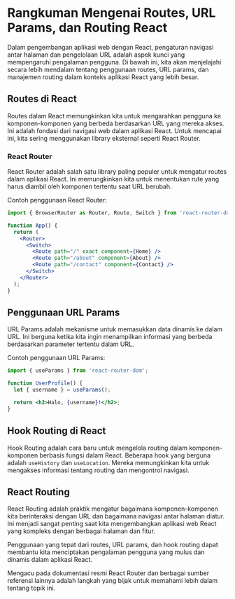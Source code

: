 # Rangkuman Mengenai Routes, URL Params, dan Routing React

Dalam pengembangan aplikasi web dengan React, pengaturan navigasi antar halaman dan pengelolaan URL adalah aspek kunci yang mempengaruhi pengalaman pengguna. Di bawah ini, kita akan menjelajahi secara lebih mendalam tentang penggunaan routes, URL params, dan manajemen routing dalam konteks aplikasi React yang lebih besar.

## Routes di React

Routes dalam React memungkinkan kita untuk mengarahkan pengguna ke komponen-komponen yang berbeda berdasarkan URL yang mereka akses. Ini adalah fondasi dari navigasi web dalam aplikasi React. Untuk mencapai ini, kita sering menggunakan library eksternal seperti React Router.

### React Router

React Router adalah salah satu library paling populer untuk mengatur routes dalam aplikasi React. Ini memungkinkan kita untuk menentukan rute yang harus diambil oleh komponen tertentu saat URL berubah.

Contoh penggunaan React Router:

```jsx
import { BrowserRouter as Router, Route, Switch } from 'react-router-dom';

function App() {
  return (
    <Router>
      <Switch>
        <Route path="/" exact component={Home} />
        <Route path="/about" component={About} />
        <Route path="/contact" component={Contact} />
      </Switch>
    </Router>
  );
}
```

## Penggunaan URL Params

URL Params adalah mekanisme untuk memasukkan data dinamis ke dalam URL. Ini berguna ketika kita ingin menampilkan informasi yang berbeda berdasarkan parameter tertentu dalam URL.

Contoh penggunaan URL Params:

```jsx
import { useParams } from 'react-router-dom';

function UserProfile() {
  let { username } = useParams();

  return <h2>Halo, {username}!</h2>;
}
```

## Hook Routing di React

Hook Routing adalah cara baru untuk mengelola routing dalam komponen-komponen berbasis fungsi dalam React. Beberapa hook yang berguna adalah `useHistory` dan `useLocation`. Mereka memungkinkan kita untuk mengakses informasi tentang routing dan mengontrol navigasi.


## React Routing

React Routing adalah praktik mengatur bagaimana komponen-komponen kita berinteraksi dengan URL dan bagaimana navigasi antar halaman diatur. Ini menjadi sangat penting saat kita mengembangkan aplikasi web React yang kompleks dengan berbagai halaman dan fitur.

Penggunaan yang tepat dari routes, URL params, dan hook routing dapat membantu kita menciptakan pengalaman pengguna yang mulus dan dinamis dalam aplikasi React.

Mengacu pada dokumentasi resmi React Router dan berbagai sumber referensi lainnya adalah langkah yang bijak untuk memahami lebih dalam tentang topik ini.
